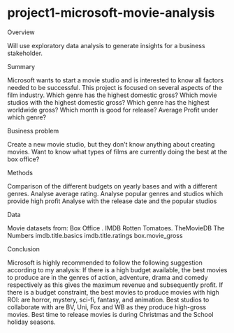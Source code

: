 # project1-microsoft-movie-analysis
Overview

Will use exploratory data analysis to generate insights for a business stakeholder.

Summary


Microsoft wants to start a movie studio and is interested to know all factors needed to be successful.
This project is focused on several aspects of the film industry.
Which genre has the highest domestic gross?
Which movie studios with the highest domestic gross?
Which genre has the highest worldwide gross?
Which month is good for release? 
Average Profit under which genre?

Business problem


Create a new movie studio, but they don’t know anything about creating movies.
Want to know what types of films are currently doing the best at the box office? 


Methods


Comparison of the different budgets on yearly bases and with a different genres.
Analyse average rating.
Analyse popular genres and studios which provide high profit
Analyse with the release date and the popular studios


Data


Movie datasets from:
Box Office .
IMDB 
Rotten Tomatoes.
TheMovieDB
The Numbers
imdb.title.basics
imdb.title.ratings
box.movie_gross


Conclusion


Microsoft is highly recommended  to follow the following suggestion according to my analysis:
If there is a high budget available, the best movies to produce are in the genres of action, adventure, drama and comedy respectively as this gives the maximum revenue and subsequently profit.
If there is a budget constraint, the best movies to produce movies with high ROI: are horror, mystery, sci-fi, fantasy, and animation.
Best studios to collaborate with are BV, Uni, Fox and WB as they produce high-gross movies.
Best time to release movies is during Christmas and the School holiday seasons.




